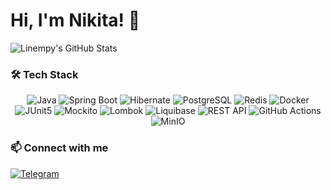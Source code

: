 
# Hi, I'm Nikita! 👋

![Linempy's GitHub Stats](https://github-readme-stats.vercel.app/api?username=Linempy&show_icons=true&theme=radical)

### 🛠️ Tech Stack
<p align="center">
    <img src="https://img.shields.io/badge/Java-ED8B00?style=for-the-badge&logo=openjdk&logoColor=white" alt="Java"/>
    <img src="https://img.shields.io/badge/Spring_Boot-6DB33F?style=for-the-badge&logo=spring-boot&logoColor=white" alt="Spring Boot"/>
    <img src="https://img.shields.io/badge/Hibernate-59666C?style=for-the-badge&logo=hibernate&logoColor=white" alt="Hibernate"/>
    <img src="https://img.shields.io/badge/PostgreSQL-316192?style=for-the-badge&logo=postgresql&logoColor=white" alt="PostgreSQL"/>
    <img src="https://img.shields.io/badge/Redis-DC382D?style=for-the-badge&logo=redis&logoColor=white" alt="Redis"/>
    <img src="https://img.shields.io/badge/Docker-2496ED?style=for-the-badge&logo=docker&logoColor=white" alt="Docker"/>
    <img src="https://img.shields.io/badge/JUnit5-25A162?style=for-the-badge&logo=junit5&logoColor=white" alt="JUnit5"/>
    <img src="https://img.shields.io/badge/Mockito-78A641?style=for-the-badge&logo=mockito&logoColor=white" alt="Mockito"/>
    <img src="https://img.shields.io/badge/Lombok-0C2340?style=for-the-badge&logo=lombok&logoColor=white" alt="Lombok"/>
    <img src="https://img.shields.io/badge/Liquibase-2962FF?style=for-the-badge&logo=liquibase&logoColor=white" alt="Liquibase"/>
    <img src="https://img.shields.io/badge/REST-API-FF6C37?style=for-the-badge&logo=rest&logoColor=white" alt="REST API"/>
    <img src="https://img.shields.io/badge/GitHub_Actions-2088FF?style=for-the-badge&logo=github-actions&logoColor=white" alt="GitHub Actions"/>
    <img src="https://img.shields.io/badge/MinIO-FF0019?style=for-the-badge&logo=minio&logoColor=white" alt="MinIO"/>
</p>

### 📫 Connect with me

<a href="https://t.me/your_username">
    <img src="https://img.shields.io/badge/Telegram-2CA5E0?style=for-the-badge&logo=telegram&logoColor=white" alt="Telegram"/>
</a>
